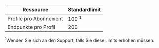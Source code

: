 | Ressource | Standardlimit |
| --- | --- |
| Profile pro Abonnement |100 <sup>1</sup> |
| Endpunkte pro Profil |200 |

<sup>1</sup>Wenden Sie sich an den Support, falls Sie diese Limits erhöhen müssen.

